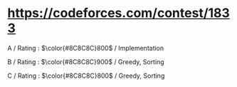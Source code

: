 # https://codeforces.com/contest/1833

A / Rating : $\color{#8C8C8C}800$ / Implementation

B / Rating : $\color{#8C8C8C}900$ / Greedy, Sorting

C / Rating : $\color{#8C8C8C}800$ / Greedy, Sorting
